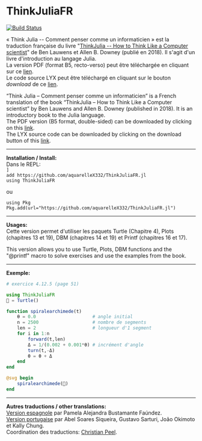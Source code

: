 # ThinkJuliaFR

[![Build Status](https://github.com/aquarelleX332/ThinkJuliaFR.jl/workflows/CI/badge.svg)](https://github.com/aquarelleX332/ThinkJuliaFR.jl/actions)

« Think Julia -- Comment penser comme un informaticien » est la traduction française du livre "[ThinkJulia -- How to Think Like a Computer scientist](https://benlauwens.github.io/ThinkJulia.jl/latest/book.html)" de Ben Lauwens et Allen B. Downey (publié en 2018). Il s'agit d'un livre d'introduction au langage Julia.  
La version PDF (format B5, recto-verso) peut être téléchargée en cliquant sur ce [lien](https://github.com/aquarelleX332/ThinkJuliaFR.jl/blob/master/book/Think_Julia_FR.pdf).  
Le code source LYX peut être téléchargé en cliquant sur le bouton *download* de ce [lien](https://github.com/aquarelleX332/ThinkJuliaFR.jl/blob/master/src/Think_Julia_FR.lyx).

“Think Julia – Comment penser comme un informaticien” is a French translation of the book “ThinkJulia – How to Think Like a Computer scientist” by Ben Lauwens and Allen B. Downey (published in 2018). It is an introductory book to the Julia language.  
The PDF version (B5 format, double-sided) can be downloaded by clicking on this [link](https://github.com/aquarelleX332/ThinkJuliaFR.jl/blob/master/book/Think_Julia_FR.pdf).  
The LYX source code can be downloaded by clicking on the download button of this [link](https://github.com/aquarelleX332/ThinkJuliaFR.jl/blob/master/src/Think_Julia_FR.lyx).

<hr>

**Installation / Install:**  
Dans le REPL:  
`]`  
`add https://github.com/aquarelleX332/ThinkJuliaFR.jl`  
`using ThinkJuliaFR`  

ou  

`using Pkg`  
`Pkg.add(url="https://github.com/aquarelleX332/ThinkJuliaFR.jl")`

<hr>

**Usages:**  
Cette version permet d'utiliser les paquets Turtle (Chapitre 4), Plots (chapitres 13 et 19), DBM (chapitres 14 et 19) et Printf (chapitres 16 et 17).  

This version allows you to use Turtle, Plots, DBM functions and the "@printf" macro to solve exercises and use the examples from the book.

<hr>

**Exemple:**
```julia
# exercice 4.12.5 (page 51)

using ThinkJuliaFR
🐢 = Turtle()

function spiralearchimede(t)
    θ = 0.0                     # angle initial
    n = 2500                    # nombre de segments
    len = 2                     # longueur d'1 segment
    for i in 1:n
        forward(t,len)
        Δ = 1/(0.002 + 0.001*θ) # incrément d'angle
        turn(t,-Δ)
        θ = θ + Δ
    end
end

@svg begin
    spiralearchimede(🐢)
end

```

<hr>


**Autres traductions / other translations:**  
[Version espagnole](https://introajulia.org) par Pamela Alejandra Bustamante Faúndez.  
[Version portugaise](https://juliaintro.github.io/JuliaIntroBR.jl/index.html) par Abel Soares Siqueira, Gustavo Sarturi, João Okimoto et Kally Chung.  
Coordination des traductions: [Christian Peel](https://github.com/christianpeel?tab=repositories).

